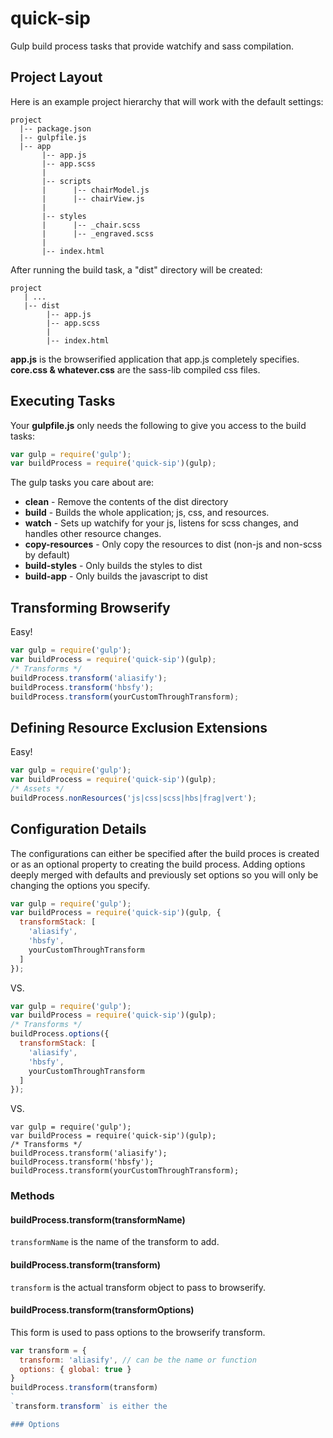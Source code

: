 # quick-sip
Gulp build process tasks that provide watchify and sass compilation.

## Project Layout
Here is an example project hierarchy that will work with the default settings:

```
project
  |-- package.json
  |-- gulpfile.js
  |-- app
       |-- app.js
       |-- app.scss
       |
       |-- scripts
       |      |-- chairModel.js
       |      |-- chairView.js
       |
       |-- styles
       |      |-- _chair.scss
       |      |-- _engraved.scss
       |
       |-- index.html
```

After running the build task, a "dist" directory will be created:
```
project
   | ...
   |-- dist
        |-- app.js
        |-- app.scss
        |
        |-- index.html
```
**app.js** is the browserified application that app.js completely specifies.
**core.css & whatever.css** are the sass-lib compiled css files.

## Executing Tasks
Your **gulpfile.js** only needs the following to give you access to the build tasks:
```javascript
var gulp = require('gulp');
var buildProcess = require('quick-sip')(gulp);
```

The gulp tasks you care about are:
- **clean** - Remove the contents of the dist directory
- **build** - Builds the whole application; js, css, and resources.
- **watch** - Sets up watchify for your js, listens for scss changes, and handles other resource changes.
- **copy-resources** - Only copy the resources to dist (non-js and non-scss by default)
- **build-styles** - Only builds the styles to dist
- **build-app** - Only builds the javascript to dist

## Transforming Browserify
Easy!
```javascript
var gulp = require('gulp');
var buildProcess = require('quick-sip')(gulp);
/* Transforms */
buildProcess.transform('aliasify');
buildProcess.transform('hbsfy');
buildProcess.transform(yourCustomThroughTransform);
```

## Defining Resource Exclusion Extensions
Easy!
```javascript
var gulp = require('gulp');
var buildProcess = require('quick-sip')(gulp);
/* Assets */
buildProcess.nonResources('js|css|scss|hbs|frag|vert');
```

## Configuration Details
The configurations can either be specified after the build proces is created or as an optional property to creating the build process.
Adding options deeply merged with defaults and previously set options so you will only be changing the options you specify.
```javascript
var gulp = require('gulp');
var buildProcess = require('quick-sip')(gulp, {
  transformStack: [
    'aliasify',
    'hbsfy',
    yourCustomThroughTransform
  ]
});
```
VS.
```javascript
var gulp = require('gulp');
var buildProcess = require('quick-sip')(gulp);
/* Transforms */
buildProcess.options({
  transformStack: [
    'aliasify',
    'hbsfy',
    yourCustomThroughTransform
  ]
});
```
VS.
```
var gulp = require('gulp');
var buildProcess = require('quick-sip')(gulp);
/* Transforms */
buildProcess.transform('aliasify');
buildProcess.transform('hbsfy');
buildProcess.transform(yourCustomThroughTransform);
```
### Methods

#### buildProcess.transform(transformName)
`transformName` is the name of the transform to add.

#### buildProcess.transform(transform)
`transform` is the actual transform object to pass to browserify.

#### buildProcess.transform(transformOptions)
This form is used to pass options to the browserify transform.
```javascript
var transform = {
  transform: 'aliasify', // can be the name or function
  options: { global: true }
}
buildProcess.transform(transform)
`
`transform.transform` is either the

### Options